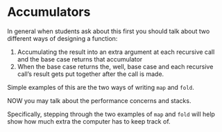 # Accumulators

In general when students ask about this first you should talk about two different ways of designing a function:

1. Accumulating the result into an extra argument at each recursive call and the base case returns that accumulator
2. When the base case returns the, well, base case and each recursive call’s result gets put together after the call is made.

Simple examples of this are the two ways of writing `map` and `fold`.

NOW you may talk about the performance concerns and stacks.

Specifically, stepping through the two examples of `map` and `fold` will help show how much extra the computer has to keep track of.
